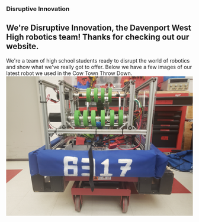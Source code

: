 ### Disruptive Innovation
## We're Disruptive Innovation, the Davenport West High robotics team! Thanks for checking out our website.
We're a team of high school students ready to disrupt the world of robotics and show what we've really got to offer.
Below we have a few images of our latest robot we used in the Cow Town Throw Down.  
![Robot_1](docs/assets/20211118_163245.jpg)
